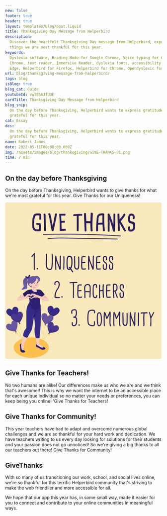 ```yaml
---
new: false
footer: true
header: true
layout: templates/blog/post.liquid
title: Thanksgiving Day Message from Helperbird
description:
  Discover the heartfelt Thanksgiving Day message from Helperbird, expressing gratitude for the
  things we are most thankful for this year.
keywords:
  Dyslexia software, Reading Mode for Google Chrome, Voice typing for Chrome, Text to speech for
  Chrome, text reader, Immersive Reader, dyslexia fonts, accessibility software, Helperbird for
  Edge, Helperbird for Firefox, Helperbird for Chrome, Opendyslexic for Chrome, OpenDyslexic
url: blog/thanksgiving-message-from-helperbird/
tags: blog
isBlog: true
blog_cat: Guide
youtubeId: vwT8SAJfU3E
cardTitle: Thanksgiving Day Message from Helperbird
blog_snip:
  On the day before Thanksgiving, Helperbird wants to express gratitude for the things we are most
  grateful for this year.
cat: Essay
des:
  On the day before Thanksgiving, Helperbird wants to express gratitude for the things we are most
  grateful for this year.
name: Robert James
date: 2022-05-11T00:00:00.000Z
img: /assets/images/blog/thanksgiving/GIVE-THANKS-01.png
time: 7 min
---
```


## On the day before Thanksgiving

On the day before Thanksgiving, Helperbird wants to give thanks for what we're most grateful for
this year. Give Thanks for our Uniqueness!

![Have a good day](/assets/images/blog/thanksgiving/GIVE-THANKS-01.png)

## Give Thanks for Teachers!

No two humans are alike! Our differences make us who we are and we think that's awesome!! This is
why we want the internet to be an accessible place for each unique individual so no matter your
needs or preferences, you can keep being you online! 'Give Thanks for Teachers!

## Give Thanks for Community!

This year teachers have had to adapt and overcome numerous global challenges and we are so thankful
for your hard work and dedication. We have teachers writing to us every day looking for solutions
for their students and your passion does not go unnoticed! So we're giving a big thanks to all our
teachers out there! Give Thanks for Community!

## GiveThanks

With so many of us transitioning our work, school, and social lives online, we're so thankful for
this terrific Helperbird community that's striving to make the web friendlier and more accessible
for all.

We hope that our app this year has, in some small way, made it easier for you to connect and
contribute to your online communities in meaningful ways.
